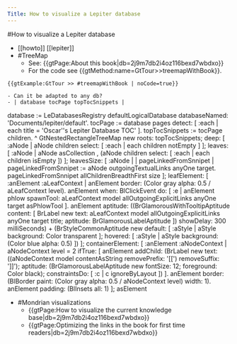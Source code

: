 ---Title: How to visualize a Lepiter database---#How to visualize a Lepiter database- [[howto]] [[lepiter]]- #TreeMap    - See: {{gtPage:About this book|db=2j9m7db2i4oz116bexd7wbdxo}}    - For the code see {{gtMethod:name=GtTour>>treemapWithBook}}.    ```{{gtExample:GtTour >> #treemapWithBook | noCode=true}}```    - Can it be adapted to any db?    - | database tocPage topTocSnippets |database := LeDatabasesRegistry defaultLogicalDatabase		databaseNamed: 'Documents/lepiter/default'.tocPage := database pages		detect: [ :each | each title = 'Oscar''s Lepiter Database TOC' ].topTocSnippets := tocPage children.^ GtNestedRectangleTreeMap new	roots: topTocSnippets;	deep: [ :aNode | aNode children select: [ :each | each children notEmpty ] ];	leaves: [ :aNode | aNode asCollection , (aNode children select: [ :each | each children isEmpty ]) ];	leavesSize: [ :aNode | 		| pageLinkedFromSnnipet |		pageLinkedFromSnnipet := aNode outgoingTextualLinks anyOne target.		pageLinkedFromSnnipet allChildrenBreadthFirst size ];	leafElement: [ :anElement :aLeafContext | 		anElement border: (Color gray alpha: 0.5 / aLeafContext level).		anElement			when: BlClickEvent			do: [ :e | 				anElement phlow					spawnTool: aLeafContext model allOutgoingExplicitLinks anyOne target asPhlowTool ].		anElement			aptitude: ((BrGlamorousWithTooltipAptitude					content: [ BrLabel new							text: aLeafContext model allOutgoingExplicitLinks anyOne target title;							aptitude: BrGlamorousLabelAptitude ]) showDelay: 300 milliSeconds)					+ (BrStyleCommonAptitude new							default: [ :aStyle | aStyle background: Color transparent ];							hovered: [ :aStyle | aStyle background: (Color blue alpha: 0.5) ]) ];	containerElement: [ :anElement :aNodeContext | 		aNodeContext level = 2			ifTrue: [ anElement					addChild: (BrLabel new							text: ((aNodeContext model contentAsString removePrefix: '[[') removeSuffix: ']]');							aptitude: (BrGlamorousLabelAptitude new									fontSize: 12;									foreground: Color black);							constraintsDo: [ :c | c ignoreByLayout ]) ].		anElement			border: (BlBorder paint: (Color gray alpha: 0.5 / aNodeContext level) width: 1).		anElement padding: (BlInsets all: 1) ];	asElement- #Mondrian visualizations    - {{gtPage:How to visualize the current knowledge base|db=2j9m7db2i4oz116bexd7wbdxo}}    - {{gtPage:Optimizing the links in the book for first time readers|db=2j9m7db2i4oz116bexd7wbdxo}}